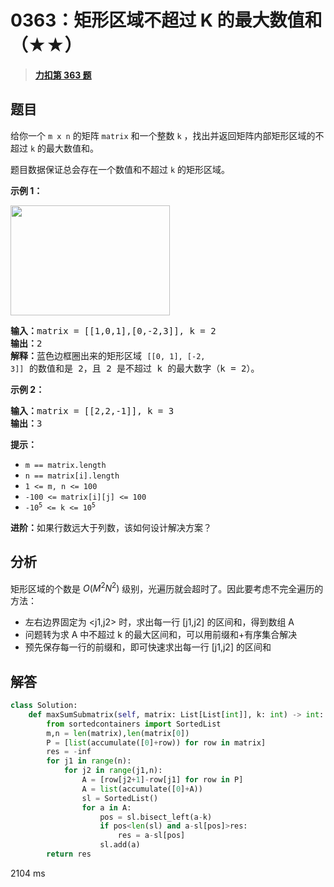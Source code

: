 # 0363：矩形区域不超过 K 的最大数值和（★★）


> <u>**[力扣第 363 题](https://leetcode.cn/problems/max-sum-of-rectangle-no-larger-than-k/)**</u>

## 题目

<p>给你一个 <code>m x n</code> 的矩阵 <code>matrix</code> 和一个整数 <code>k</code> ，找出并返回矩阵内部矩形区域的不超过 <code>k</code> 的最大数值和。</p>

<p>题目数据保证总会存在一个数值和不超过 <code>k</code> 的矩形区域。</p>



<p><strong>示例 1：</strong></p>
<img alt="" src="https://assets.leetcode.com/uploads/2021/03/18/sum-grid.jpg" style="width: 255px; height: 176px;" />
<pre>
<strong>输入：</strong>matrix = [[1,0,1],[0,-2,3]], k = 2
<strong>输出：</strong>2
<strong>解释：</strong>蓝色边框圈出来的矩形区域 <code>[[0, 1], [-2, 3]]</code> 的数值和是 2，且 2 是不超过 k 的最大数字（k = 2）。
</pre>

<p><strong>示例 2：</strong></p>

<pre>
<strong>输入：</strong>matrix = [[2,2,-1]], k = 3
<strong>输出：</strong>3
</pre>



<p><strong>提示：</strong></p>

<ul>
<li><code>m == matrix.length</code></li>
<li><code>n == matrix[i].length</code></li>
<li><code>1 <= m, n <= 100</code></li>
<li><code>-100 <= matrix[i][j] <= 100</code></li>
<li><code>-10<sup>5</sup> <= k <= 10<sup>5</sup></code></li>
</ul>



<p><strong>进阶：</strong>如果行数远大于列数，该如何设计解决方案？</p>




## 分析

矩形区域的个数是 $O(M^2N^2)$ 级别，光遍历就会超时了。因此要考虑不完全遍历的方法：
- 左右边界固定为 <j1,j2> 时，求出每一行 [j1,j2] 的区间和，得到数组 A
- 问题转为求 A 中不超过 k 的最大区间和，可以用前缀和+有序集合解决
- 预先保存每一行的前缀和，即可快速求出每一行 [j1,j2] 的区间和

## 解答

```python
class Solution:
    def maxSumSubmatrix(self, matrix: List[List[int]], k: int) -> int:
        from sortedcontainers import SortedList
        m,n = len(matrix),len(matrix[0])
        P = [list(accumulate([0]+row)) for row in matrix]
        res = -inf
        for j1 in range(n):
            for j2 in range(j1,n):
                A = [row[j2+1]-row[j1] for row in P]
                A = list(accumulate([0]+A))
                sl = SortedList()
                for a in A:
                    pos = sl.bisect_left(a-k)
                    if pos<len(sl) and a-sl[pos]>res:
                        res = a-sl[pos]
                    sl.add(a)
        return res
```
2104 ms


